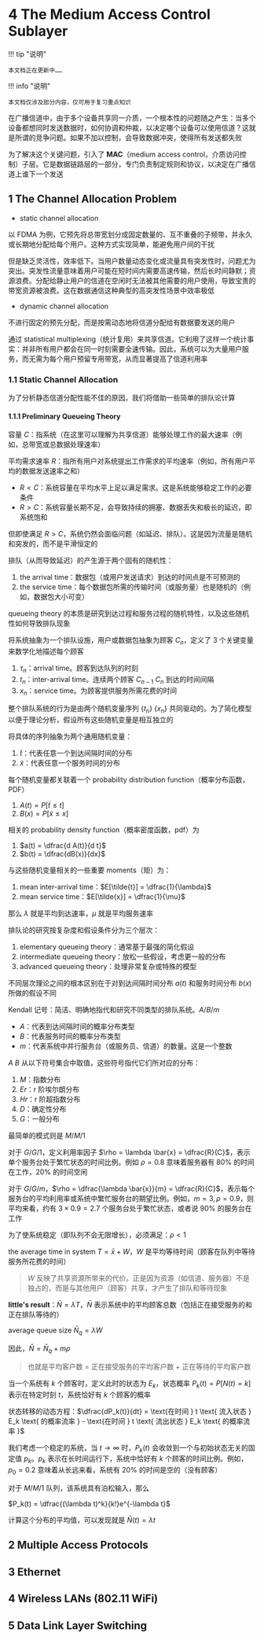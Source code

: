 # 4 The Medium Access Control Sublayer

!!! tip "说明"

    本文档正在更新中……

!!! info "说明"

    本文档仅涉及部分内容，仅可用于复习重点知识

在广播信道中，由于多个设备共享同一介质，一个根本性的问题随之产生：当多个设备都想同时发送数据时，如何协调和仲裁，以决定哪个设备可以使用信道？这就是所谓的竞争问题。如果不加以控制，会导致数据冲突，使得所有发送都失败

为了解决这个关键问题，引入了 **MAC**（medium access control，介质访问控制）子层。它是数据链路层的一部分，专门负责制定规则和协议，以决定在广播信道上谁下一个发送

## 1 The Channel Allocation Problem

- static channel allocation

以 FDMA 为例，它预先将总带宽划分成固定数量的、互不重叠的子频带，并永久或长期地分配给每个用户。这种方式实现简单，能避免用户间的干扰

但是缺乏灵活性，效率低下。当用户数量动态变化或流量具有突发性时，问题尤为突出。突发性流量意味着用户可能在短时间内需要高速传输，然后长时间静默；资源浪费。分配给静止用户的信道在空闲时无法被其他需要的用户使用，导致宝贵的带宽资源被浪费。这在数据通信这种典型的高突发性场景中效率极低

- dynamic channel allocation

不进行固定的预先分配，而是按需动态地将信道分配给有数据要发送的用户

通过 statistical multiplexing（统计复用）来共享信道。它利用了这样一个统计事实：并非所有用户都会在同一时刻需要全速传输。因此，系统可以为大量用户服务，而无需为每个用户预留专用带宽，从而显著提高了信道利用率

### 1.1 Static Channel Allocation

为了分析静态信道分配性能不佳的原因，我们将借助一些简单的排队论计算

#### 1.1.1 Preliminary Queueing Theory

容量 $C$：指系统（在这里可以理解为共享信道）能够处理工作的最大速率（例如，总带宽或总数据处理速率）

平均需求速率 $R$：指所有用户对系统提出工作需求的平均速率（例如，所有用户平均的数据发送速率之和）

- $R < C$：系统容量在平均水平上足以满足需求。这是系统能够稳定工作的必要条件
- $R > C$：系统容量长期不足，会导致持续的拥塞、数据丢失和极长的延迟，即系统饱和

但即使满足 $R > C$，系统仍然会面临问题（如延迟、排队）。这是因为流量是随机和突发的，而不是平滑恒定的

排队（从而导致延迟）的产生源于两个固有的随机性：

1. the arrival time：数据包（或用户发送请求）到达的时间点是不可预测的
2. the service time：每个数据包所需的传输时间（或服务量）也是随机的（例如，数据包大小可变）

queueing theory 的本质是研究到达过程和服务过程的随机特性，以及这些随机性如何导致排队现象

将系统抽象为一个排队设施，用户或数据包抽象为顾客 $C_n$，定义了 3 个关键变量来数学化地描述每个顾客

1. $\tau_n$：arrival time。顾客到达队列的时刻
2. $t_n$：inter-arrival time。连续两个顾客 $C_{n-1}$ $C_n$ 到达的时间间隔
3. $x_n$：service time。为顾客提供服务所需花费的时间

整个排队系统的行为是由两个随机变量序列 $\lbrace t_n\rbrace$ $\lbrace x_n\rbrace$ 共同驱动的。为了简化模型以便于理论分析，假设所有这些随机变量是相互独立的

将具体的序列抽象为两个通用随机变量：

1. $\tilde{t}$：代表任意一个到达间隔时间的分布
2. $\tilde{x}$：代表任意一个服务时间的分布

每个随机变量都关联着一个 probability distribution function（概率分布函数，PDF）

1. $A(t) = P[\tilde{t} \leqslant t]$
2. $B(x) = P[\tilde{x} \leqslant x]$

相关的 probability density function（概率密度函数，pdf）为

1. $a(t) = \dfrac{d A(t)}{d t}$
2. $b(t) = \dfrac{dB(x)}{dx}$

与这些随机变量相关的一些重要 moments（矩）为：

1. mean inter-arrival time：$E[\tilde{t}] = \dfrac{1}{\lambda}$
2. mean service time：$E[\tilde{x}] = \dfrac{1}{\mu}$

那么 $\lambda$ 就是平均到达速率，$\mu$ 就是平均服务速率

排队论的研究按复杂度和假设条件分为三个层次：

1. elementary queueing theory：通常基于最强的简化假设
2. intermediate queueing theory：放松一些假设，考虑更一般的分布
3. advanced queueing theory：处理非常复杂或特殊的模型

不同层次理论之间的根本区别在于对到达间隔时间分布 $a(t)$ 和服务时间分布 $b(x)$ 所做的假设不同

Kendall 记号：简洁、明确地指代和研究不同类型的排队系统。$A/B/m$

- $A$：代表到达间隔时间的概率分布类型
- $B$：代表服务时间的概率分布类型
- $m$：代表系统中并行服务台（或服务员、信道）的数量。这是一个整数

$A$ $B$ 从以下符号集合中取值，这些符号指代它们所对应的分布：

1. $M$：指数分布
2. $Er$：r 阶埃尔朗分布
3. $Hr$：r 阶超指数分布
4. $D$：确定性分布
5. $G$：一般分布

最简单的模式则是 $M/M/1$

对于 $G/G/1$，定义利用率因子 $\rho = \lambda \bar{x} = \dfrac{R}{C}$，表示单个服务台处于繁忙状态的时间比例。例如 $\rho = 0.8$ 意味着服务器有 80% 的时间在工作，20% 的时间空闲

对于 $G/G/m$，$\rho = \dfrac{\lambda \bar{x}}{m} = \dfrac{R}{C}$，表示每个服务台的平均利用率或系统中繁忙服务台的期望比例。例如，$m=3, \rho=0.9$，则平均来看，约有 $3 \times 0.9 = 2.7$ 个服务台处于繁忙状态，或者说 90% 的服务台在工作

为了使系统稳定（即队列不会无限增长），必须满足：$\rho < 1$

the average time in system $T = \bar{x} + W$，$W$ 是平均等待时间（顾客在队列中等待服务所花费的时间）

> $W$ 反映了共享资源所带来的代价。正是因为资源（如信道、服务器）不是独占的，而是与其他用户（顾客）共享，才产生了排队和等待现象

**little's result**：$\bar{N} = \lambda T$，$\bar{N}$ 表示系统中的平均顾客总数（包括正在接受服务的和正在排队等待的）

average queue size $\bar{N}_q = \lambda W$

因此，$\bar{N} = \bar{N}_q + m\rho$

> 也就是平均客户数 = 正在接受服务的平均客户数 + 正在等待的平均客户数

当一个系统有 $k$ 个顾客时，定义此时的状态为 $E_k$，状态概率 $P_k(t) = P[N(t) = k]$ 表示在特定时刻 $t$，系统恰好有 $k$ 个顾客的概率

状态转移的动态方程：$\dfrac{dP_k(t)}{dt} = \text{在时间 } t \text{ 流入状态 } E_k \text{ 的概率流率 } - \text{在时间 } t \text{ 流出状态 } E_k \text{ 的概率流率 }$

我们考虑一个稳定的系统，当 $t \rightarrow \infty$ 时，$P_k(t)$ 会收敛到一个与初始状态无关的固定值 $p_k$。$p_k$ 表示在长时间运行下，系统中恰好有 $k$ 个顾客的时间比例。例如，$p_0 = 0.2$ 意味着从长远来看，系统有 20% 的时间是空的（没有顾客）

对于 $M/M/1$ 队列，该系统具有泊松输入，那么

$P_k(t) = \dfrac{(\lambda t)^k}{k!}e^{-\lambda t}$

计算这个分布的平均值，可以发现就是 $\bar{N}(t) = \lambda t$

## 2 Multiple Access Protocols

## 3 Ethernet

## 4 Wireless LANs (802.11 WiFi)

## 5 Data Link Layer Switching